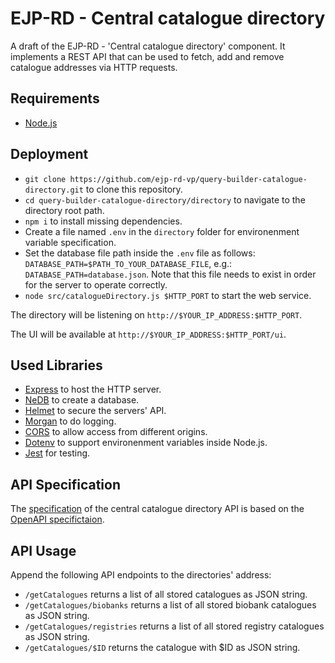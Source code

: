 # EJP-RD - Central catalogue directory

A draft of the EJP-RD - 'Central catalogue directory' component. It implements a REST API that can be used to fetch, add and remove catalogue addresses via HTTP requests.

## Requirements

- [Node.js](https://nodejs.org/ "https://nodejs.org/")

## Deployment

- `git clone https://github.com/ejp-rd-vp/query-builder-catalogue-directory.git` to clone this repository.
- `cd query-builder-catalogue-directory/directory` to navigate to the directory root path.
- `npm i` to install missing dependencies.
- Create a file named `.env` in the `directory` folder for environenment variable specification.
- Set the database file path inside the `.env` file as follows: `DATABASE_PATH=$PATH_TO_YOUR_DATABASE_FILE`, e.g.: `DATABASE_PATH=database.json`. Note that this file needs to exist in order for the server to operate correctly.
- `node src/catalogueDirectory.js $HTTP_PORT` to start the web service.

The directory will be listening on `http://$YOUR_IP_ADDRESS:$HTTP_PORT`.

The UI will be available at `http://$YOUR_IP_ADDRESS:$HTTP_PORT/ui`.

## Used Libraries

- [Express](https://expressjs.com/ "https://expressjs.com/") to host the HTTP server.
- [NeDB](https://dbdb.io/db/nedb "https://dbdb.io/db/nedb") to create a database.
- [Helmet](https://helmetjs.github.io/ "https://helmetjs.github.io/") to secure the servers' API.
- [Morgan](https://www.npmjs.com/package/morgan "https://www.npmjs.com/package/morgan") to do logging.
- [CORS](https://expressjs.com/en/resources/middleware/cors.html "https://expressjs.com/en/resources/middleware/cors.html") to allow access from different origins.
- [Dotenv](https://github.com/motdotla/dotenv "https://github.com/motdotla/dotenv") to support environenment variables inside Node.js.
- [Jest](https://www.npmjs.com/package/jest "https://www.npmjs.com/package/jest") for testing.

## API Specification

The [specification](https://github.com/ejp-rd-vp/query-builder-catalogue-directory/blob/master/directory/specification.yaml "https://github.com/ejp-rd-vp/query-builder-catalogue-directory/blob/master/directory/specification.yaml") of the central catalogue directory API is based on the [OpenAPI specifictaion](http://spec.openapis.org/oas/v3.0.3 "http://spec.openapis.org/oas/v3.0.3").

## API Usage

Append the following API endpoints to the directories' address:

- `/getCatalogues` returns a list of all stored catalogues as JSON string.
- `/getCatalogues/biobanks` returns a list of all stored biobank catalogues as JSON string.
- `/getCatalogues/registries` returns a list of all stored registry catalogues as JSON string.
- `/getCatalogues/$ID` returns the catalogue with \$ID as JSON string.
